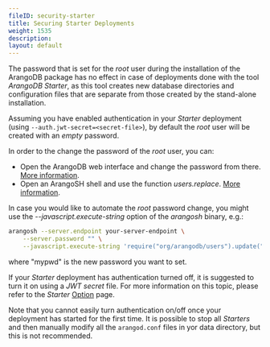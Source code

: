 ```yaml
---
fileID: security-starter
title: Securing Starter Deployments
weight: 1535
description: 
layout: default
---
```

The password that is set for the _root_ user during the installation of the ArangoDB
package has no effect in case of deployments done with the tool _ArangoDB Starter_,
as this tool creates new database directories and configuration files that are
separate from those created by the stand-alone installation.

Assuming you have enabled authentication in your _Starter_ deployment (using `--auth.jwt-secret=<secret-file>`), by default
the _root_ user will be created with an _empty_ password.

In order to the change the password of the _root_ user, you can:

- Open the ArangoDB web interface and change the password from there. [More information](../programs-tools/web-interface/programs-web-interface-users).
- Open an ArangoSH shell and use the function _users.replace_. [More information](../administration/user-management/administration-managing-users-in-arangosh#replace).

In case you would like to automate the _root_ password change, you might use the 
_--javascript.execute-string_ option of the _arangosh_ binary, e.g.:

```bash
arangosh --server.endpoint your-server-endpoint \
    --server.password "" \
    --javascript.execute-string 'require("org/arangodb/users").update("root", "mypwd");'
```

where "mypwd" is the new password you want to set.

If your _Starter_ deployment has authentication turned off, it is suggested to
turn it on using a _JWT secret_ file. For more information on this topic, please
refer to the _Starter_ [Option](../programs-tools/arangodb-starter/programs-starter-options#authentication-options) page.

Note that you cannot easily turn authentication on/off once your deployment
has started for the first time. It is possible to stop all _Starters_ and then
manually modify all the `arangod.conf` files in yor data directory, but this is not recommended.
